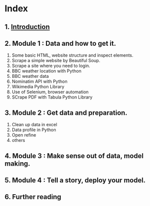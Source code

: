 # Index

## 1. [Introduction](introduction.html)

## 2. Module 1 : Data and how to get it.
  1. Some basic HTML, website structure and inspect elements.
  2. Scrape a simple website by Beautiful Soup.
  3. Scrape a site where you need to login.
  4. BBC weather location with Python
  5. BBC weather data
  6. Nominatim API with Python
  7. Wikimedia Python Library
  8. Use of Selenium, browser automation
  9. SCrape PDF with Tabula Python Library

## 3. Module 2 : Get data and preparation.
  1. Clean up data in excel
  2. Data profile in Python
  3. Open refine
  4. others

## 4. Module 3 : Make sense out of data, model making.

## 5. Module 4 : Tell a story, deploy your model.

## 6. Further reading

